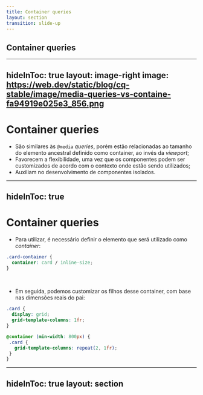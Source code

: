 ```yaml
---
title: Container queries
layout: section
transition: slide-up
---
```


<!-- Container queries -->
<section>
  <h1 class="section-title">
    Container queries
  </h1>
</section>

---
hideInToc: true
layout: image-right
image: https://web.dev/static/blog/cq-stable/image/media-queries-vs-containe-fa94919e025e3_856.png
---

# Container queries

- São similares às `@media` _queries_, porém estão relacionadas ao tamanho do elemento ancestral definido como container, ao invés da _viewport_;
- Favorecem a flexibilidade, uma vez que os componentes podem ser customizados de acordo com o contexto onde estão sendo utilizados;
- Auxiliam no desenvolvimento de componentes isolados.

---
hideInToc: true
---

# Container queries

- Para utilizar, é necessário definir o elemento que será utilizado como _container_:

```css
.card-container {
  container: card / inline-size;
}
```
<br>

- Em seguida, podemos customizar os filhos desse container, com base nas dimensões reais do pai:

```css
.card {
  display: grid;
  grid-template-columns: 1fr;
}

@container (min-width: 800px) {
 .card {
   grid-template-columns: repeat(2, 1fr);
 }
}
```

<!-- Docs -->
<AppReferences class="mt-[16px]">
  <AppLink url="https://developer.mozilla.org/en-US/blog/getting-started-with-css-container-queries/" title="Getting started with CSS container queries" />
</AppReferences>

---
hideInToc: true
layout: section
---

<AppLink url="" title="Demo" class="text-4xl" />